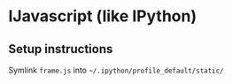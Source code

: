 # IJavascript (like IPython)

## Setup instructions

Symlink `frame.js` into `~/.ipython/profile_default/static/`
